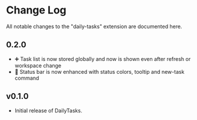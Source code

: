 # Change Log

All notable changes to the "daily-tasks" extension are documented here.

## 0.2.0

- ➕ Task list is now stored globally and now is shown even after refresh or workspace change
- 💚 Status bar is now enhanced with status colors, tooltip and new-task command

## v0.1.0

- Initial release of DailyTasks.
